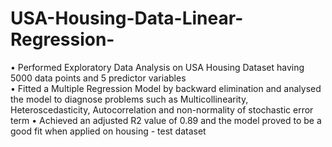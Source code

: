 # USA-Housing-Data-Linear-Regression-
•	Performed Exploratory Data Analysis on USA Housing Dataset having 5000 data points and 5 predictor variables              
•	Fitted a Multiple Regression Model by backward elimination and analysed the model to diagnose problems such as Multicollinearity, Heteroscedasticity, Autocorrelation and non-normality of stochastic error term
•	Achieved an adjusted R2 value of 0.89 and the model proved to be a good fit when applied on housing - test dataset
